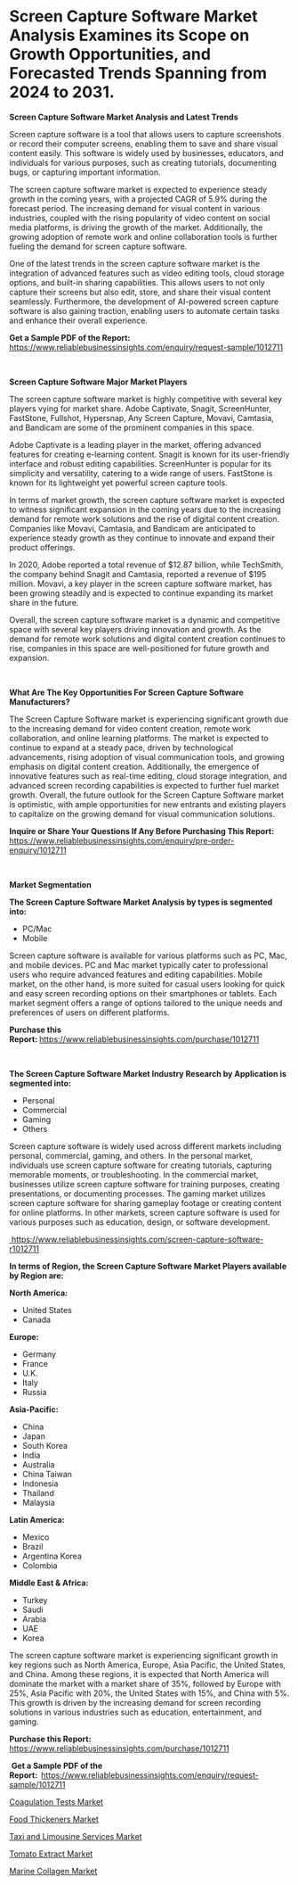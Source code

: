 <p><h1>Screen Capture Software Market Analysis Examines its Scope on Growth Opportunities, and Forecasted Trends Spanning from 2024 to 2031.</h1></p><p><strong>Screen Capture Software Market Analysis and Latest Trends</strong></p>
<p><p>Screen capture software is a tool that allows users to capture screenshots or record their computer screens, enabling them to save and share visual content easily. This software is widely used by businesses, educators, and individuals for various purposes, such as creating tutorials, documenting bugs, or capturing important information.</p><p>The screen capture software market is expected to experience steady growth in the coming years, with a projected CAGR of 5.9% during the forecast period. The increasing demand for visual content in various industries, coupled with the rising popularity of video content on social media platforms, is driving the growth of the market. Additionally, the growing adoption of remote work and online collaboration tools is further fueling the demand for screen capture software.</p><p>One of the latest trends in the screen capture software market is the integration of advanced features such as video editing tools, cloud storage options, and built-in sharing capabilities. This allows users to not only capture their screens but also edit, store, and share their visual content seamlessly. Furthermore, the development of AI-powered screen capture software is also gaining traction, enabling users to automate certain tasks and enhance their overall experience.</p></p>
<p><strong>Get a Sample PDF of the Report:&nbsp;</strong> <a href="https://www.reliablebusinessinsights.com/enquiry/request-sample/1012711">https://www.reliablebusinessinsights.com/enquiry/request-sample/1012711</a></p>
<p>&nbsp;</p>
<p><strong>Screen Capture Software Major Market Players</strong></p>
<p><p>The screen capture software market is highly competitive with several key players vying for market share. Adobe Captivate, Snagit, ScreenHunter, FastStone, Fullshot, Hypersnap, Any Screen Capture, Movavi, Camtasia, and Bandicam are some of the prominent companies in this space. </p><p>Adobe Captivate is a leading player in the market, offering advanced features for creating e-learning content. Snagit is known for its user-friendly interface and robust editing capabilities. ScreenHunter is popular for its simplicity and versatility, catering to a wide range of users. FastStone is known for its lightweight yet powerful screen capture tools.</p><p>In terms of market growth, the screen capture software market is expected to witness significant expansion in the coming years due to the increasing demand for remote work solutions and the rise of digital content creation. Companies like Movavi, Camtasia, and Bandicam are anticipated to experience steady growth as they continue to innovate and expand their product offerings.</p><p>In 2020, Adobe reported a total revenue of $12.87 billion, while TechSmith, the company behind Snagit and Camtasia, reported a revenue of $195 million. Movavi, a key player in the screen capture software market, has been growing steadily and is expected to continue expanding its market share in the future.</p><p>Overall, the screen capture software market is a dynamic and competitive space with several key players driving innovation and growth. As the demand for remote work solutions and digital content creation continues to rise, companies in this space are well-positioned for future growth and expansion.</p></p>
<p>&nbsp;</p>
<p><strong>What Are The Key Opportunities For Screen Capture Software Manufacturers?</strong></p>
<p><p>The Screen Capture Software market is experiencing significant growth due to the increasing demand for video content creation, remote work collaboration, and online learning platforms. The market is expected to continue to expand at a steady pace, driven by technological advancements, rising adoption of visual communication tools, and growing emphasis on digital content creation. Additionally, the emergence of innovative features such as real-time editing, cloud storage integration, and advanced screen recording capabilities is expected to further fuel market growth. Overall, the future outlook for the Screen Capture Software market is optimistic, with ample opportunities for new entrants and existing players to capitalize on the growing demand for visual communication solutions.</p></p>
<p><strong>Inquire or Share Your Questions If Any Before Purchasing This Report:</strong> <a href="https://www.reliablebusinessinsights.com/enquiry/pre-order-enquiry/1012711">https://www.reliablebusinessinsights.com/enquiry/pre-order-enquiry/1012711</a></p>
<p>&nbsp;</p>
<p><strong>Market Segmentation</strong></p>
<p><strong>The Screen Capture Software Market Analysis by types is segmented into:</strong></p>
<p><ul><li>PC/Mac</li><li>Mobile</li></ul></p>
<p><p>Screen capture software is available for various platforms such as PC, Mac, and mobile devices. PC and Mac market typically cater to professional users who require advanced features and editing capabilities. Mobile market, on the other hand, is more suited for casual users looking for quick and easy screen recording options on their smartphones or tablets. Each market segment offers a range of options tailored to the unique needs and preferences of users on different platforms.</p></p>
<p><strong>Purchase this Report:&nbsp;</strong><a href="https://www.reliablebusinessinsights.com/purchase/1012711">https://www.reliablebusinessinsights.com/purchase/1012711</a></p>
<p>&nbsp;</p>
<p><strong>The Screen Capture Software Market Industry Research by Application is segmented into:</strong></p>
<p><ul><li>Personal</li><li>Commercial</li><li>Gaming</li><li>Others</li></ul></p>
<p><p>Screen capture software is widely used across different markets including personal, commercial, gaming, and others. In the personal market, individuals use screen capture software for creating tutorials, capturing memorable moments, or troubleshooting. In the commercial market, businesses utilize screen capture software for training purposes, creating presentations, or documenting processes. The gaming market utilizes screen capture software for sharing gameplay footage or creating content for online platforms. In other markets, screen capture software is used for various purposes such as education, design, or software development.</p></p>
<p><a href="https://www.reliablebusinessinsights.com/screen-capture-software-r1012711">&nbsp;https://www.reliablebusinessinsights.com/screen-capture-software-r1012711</a></p>
<p><strong>In terms of Region, the Screen Capture Software Market Players available by Region are:</strong></p>
<p>
    <p> <strong> North America: </strong>
        <ul>
            <li>United States</li>
            <li>Canada</li>
        </ul>
        </p> 
    <p> <strong> Europe: </strong>
        <ul>
            <li>Germany</li>
            <li>France</li>
            <li>U.K.</li>
            <li>Italy</li>
            <li>Russia</li>
        </ul>
        </p> 
    <p> <strong> Asia-Pacific: </strong>
        <ul>
            <li>China</li>
            <li>Japan</li>
            <li>South Korea</li>
            <li>India</li>
            <li>Australia</li>
            <li>China Taiwan</li>
            <li>Indonesia</li>
            <li>Thailand</li>
            <li>Malaysia</li>
        </ul>
        </p> 
    <p> <strong> Latin America: </strong>
        <ul>
            <li>Mexico</li>
            <li>Brazil</li>
            <li>Argentina Korea</li>
            <li>Colombia</li>
        </ul>
        </p> 
    <p> <strong> Middle East & Africa: </strong>
        <ul>
            <li>Turkey</li>
            <li>Saudi</li>
            <li>Arabia</li>
            <li>UAE</li>
            <li>Korea</li>
        </ul>
    </p>
    </p>
<p><p>The screen capture software market is experiencing significant growth in key regions such as North America, Europe, Asia Pacific, the United States, and China. Among these regions, it is expected that North America will dominate the market with a market share of 35%, followed by Europe with 25%, Asia Pacific with 20%, the United States with 15%, and China with 5%. This growth is driven by the increasing demand for screen recording solutions in various industries such as education, entertainment, and gaming.</p></p>
<p><strong>Purchase this Report: </strong><a href="https://www.reliablebusinessinsights.com/purchase/1012711">https://www.reliablebusinessinsights.com/purchase/1012711</a></p>
<p>&nbsp;<strong>Get a Sample PDF of the Report:&nbsp;&nbsp;</strong><a href="https://www.reliablebusinessinsights.com/enquiry/request-sample/1012711">https://www.reliablebusinessinsights.com/enquiry/request-sample/1012711</a></p>
<p><strong></strong></p>
<p><p><a href="https://github.com/JosephWillisbXXgf/Market-Research-Report-List-1/blob/main/coagulation-tests-market.md">Coagulation Tests Market</a></p><p><a href="https://medium.com/@rachel.baile55467/food-thickeners-market-global-market-share-and-ranking-overall-sales-and-demand-forecast-2024-370c3a588580">Food Thickeners Market</a></p><p><a href="https://github.com/nathandecarvalho/Market-Research-Report-List-4/blob/main/taxi-and-limousine-services-market.md">Taxi and Limousine Services Market</a></p><p><a href="https://medium.com/@caraleeh23/tomato-extract-market-analysis-report-global-insights-by-region-type-powder-type-liquid-capsules-5c489fb8cf35">Tomato Extract Market</a></p><p><a href="https://medium.com/@maria.hardacre7345/global-marine-collagen-market-analysis-trends-forecasts-and-growth-opportunities-2024-2031-759b0304c370">Marine Collagen Market</a></p></p>
